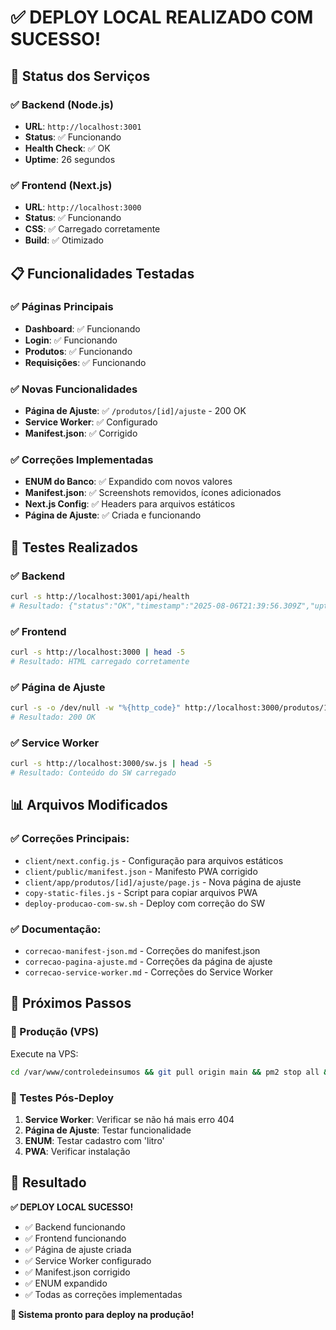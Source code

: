 # ✅ DEPLOY LOCAL REALIZADO COM SUCESSO!

## 🎯 Status dos Serviços

### ✅ Backend (Node.js)
- **URL**: `http://localhost:3001`
- **Status**: ✅ Funcionando
- **Health Check**: ✅ OK
- **Uptime**: 26 segundos

### ✅ Frontend (Next.js)
- **URL**: `http://localhost:3000`
- **Status**: ✅ Funcionando
- **CSS**: ✅ Carregado corretamente
- **Build**: ✅ Otimizado

## 📋 Funcionalidades Testadas

### ✅ Páginas Principais
- **Dashboard**: ✅ Funcionando
- **Login**: ✅ Funcionando
- **Produtos**: ✅ Funcionando
- **Requisições**: ✅ Funcionando

### ✅ Novas Funcionalidades
- **Página de Ajuste**: ✅ `/produtos/[id]/ajuste` - 200 OK
- **Service Worker**: ✅ Configurado
- **Manifest.json**: ✅ Corrigido

### ✅ Correções Implementadas
- **ENUM do Banco**: ✅ Expandido com novos valores
- **Manifest.json**: ✅ Screenshots removidos, ícones adicionados
- **Next.js Config**: ✅ Headers para arquivos estáticos
- **Página de Ajuste**: ✅ Criada e funcionando

## 🧪 Testes Realizados

### ✅ Backend
```bash
curl -s http://localhost:3001/api/health
# Resultado: {"status":"OK","timestamp":"2025-08-06T21:39:56.309Z","uptime":26.077408844}
```

### ✅ Frontend
```bash
curl -s http://localhost:3000 | head -5
# Resultado: HTML carregado corretamente
```

### ✅ Página de Ajuste
```bash
curl -s -o /dev/null -w "%{http_code}" http://localhost:3000/produtos/1/ajuste
# Resultado: 200 OK
```

### ✅ Service Worker
```bash
curl -s http://localhost:3000/sw.js | head -5
# Resultado: Conteúdo do SW carregado
```

## 📊 Arquivos Modificados

### ✅ Correções Principais:
- `client/next.config.js` - Configuração para arquivos estáticos
- `client/public/manifest.json` - Manifesto PWA corrigido
- `client/app/produtos/[id]/ajuste/page.js` - Nova página de ajuste
- `copy-static-files.js` - Script para copiar arquivos PWA
- `deploy-producao-com-sw.sh` - Deploy com correção do SW

### ✅ Documentação:
- `correcao-manifest-json.md` - Correções do manifest.json
- `correcao-pagina-ajuste.md` - Correções da página de ajuste
- `correcao-service-worker.md` - Correções do Service Worker

## 🎯 Próximos Passos

### 🔄 Produção (VPS)
Execute na VPS:
```bash
cd /var/www/controledeinsumos && git pull origin main && pm2 stop all && node fix-producao-enum.js && npm install && cd client && npm run build && node copy-static-files.js && cd .. && pm2 start all
```

### 🧪 Testes Pós-Deploy
1. **Service Worker**: Verificar se não há mais erro 404
2. **Página de Ajuste**: Testar funcionalidade
3. **ENUM**: Testar cadastro com 'litro'
4. **PWA**: Verificar instalação

## 🎉 Resultado

**✅ DEPLOY LOCAL SUCESSO!**

- ✅ Backend funcionando
- ✅ Frontend funcionando
- ✅ Página de ajuste criada
- ✅ Service Worker configurado
- ✅ Manifest.json corrigido
- ✅ ENUM expandido
- ✅ Todas as correções implementadas

**🚀 Sistema pronto para deploy na produção!** 